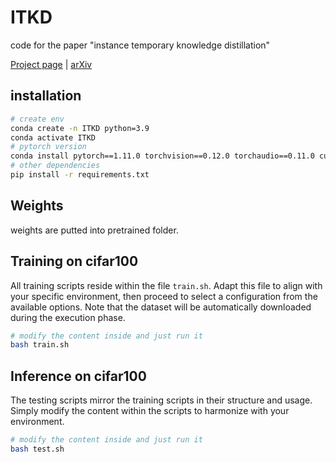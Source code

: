 # ITKD
code for the paper "instance temporary knowledge distillation"

[Project page](https://www.zayx.me/ITKD.github.io/) | [arXiv](https://arxiv.org/abs/2407.00115)

## installation

```bash
# create env
conda create -n ITKD python=3.9
conda activate ITKD
# pytorch version
conda install pytorch==1.11.0 torchvision==0.12.0 torchaudio==0.11.0 cudatoolkit=11.3 -c pytorch
# other dependencies
pip install -r requirements.txt
```

## Weights

weights are putted into pretrained folder. 

## Training on cifar100

All training scripts reside within the file `train.sh`. Adapt this file to align with your specific environment, then proceed to select a configuration from the available options.  Note that the dataset will be automatically downloaded during the execution phase.

```bash
# modify the content inside and just run it
bash train.sh
```

## Inference on cifar100
The testing scripts mirror the training scripts in their structure and usage. Simply modify the content within the scripts to harmonize with your environment.
```bash
# modify the content inside and just run it
bash test.sh
```